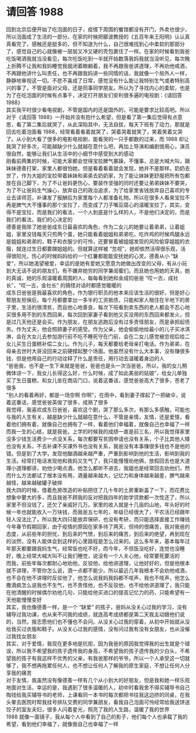 # 请回答 1988  

回到北京后便开始了吃泡面的日子，疫情下周围的餐馆都没有开门，外卖也很少，所以泡面成了生活的一部分。在家的时候把郦波教授的《五百年来王阳明》认认真真看完了，感触还是挺多的，但不知道为什么，自己很难找到心中柔软的那部分了，感觉自己的心就像被一层层又冷又硬的壳包裹住了一样。在家的时候看到我爸吃饭喝酒我就当没看见，每次吃饭吃到一半就开始数落我妈我就当没听见，每次晚上折腾不让我和我妈睡觉我就闭着眼躺着，我不再跟我爸讲道理，不再劝他戒酒，不再跟他讲什么叫责任，也不再跟我妈讲一些同情的话，我就像一个局外人一样，静静地审视这一切。不悲不喜成了日常，感觉没有什么能让我特别生气或者特别高兴的事了，不管是面对父母，还是同事同学朋友。所以为了寻找内心的柔软，也是为了在吃泡面的时候有点事干，决定打开朋友们安利很多遍的电视剧：《请回答 1988》  
其实我平时很少看电视剧，不管是国内的还是国外的，可能是要求比较高吧。所以对于《请回答 1988》一开始并没有抱什么希望，但是看了第一集后觉得有点意思，看了第二集后就哭了，从此深陷其中，无法自拔，每天下班有了动力，那就是回去吃着泡面看 1988，经常看着看着就哭了，哭着哭着就笑了，笑着笑着又哭了。从小到大看了很多的电影电视剧，能看哭的一只手都数的过来，而 1988 却让我哭了好多次，可能越缺少什么就越在意什么吧，再加上导演和编剧很用心，演员很自然，能够让我们从生活中的小细节中感受到大的感动  
刚看前两集的时候，可能大家都会觉得宝拉脾气暴躁，不懂事，总是大喊大叫，跟妹妹德善打架，家里人都很怕她，但是看着看着就会发现，她并不是那样。奶奶去世了，作为大姐的宝拉带着妹妹和弟弟去奶奶家，为了能让妹妹更舒服把所有包都放在自己脚下，为了不让爸妈更伤心，要装作坚强的同时还要让弟弟妹妹不要哭，为了不让爸妈生气操心，放弃自己的政治追求，为了给家里省钱放弃自己喜欢的专业去读师范，补课发了报酬后为家里每个人都准备礼物。所以在很多人看来宝拉不再是脾气大不懂事的那个宝拉了，而变成了刀子嘴豆腐心的温暖宝拉了，其实，变得不是宝拉，而是我们的看法，一个人到底是什么样的人，不是他们决定的，而是我们的看法，我们的心决定的  
德善是我除了她爸爸成东日最喜欢的角色，作为二女儿的她要让着弟弟，让着姐姐，家里没钱每天只煎两个蛋，她只能看着姐姐和弟弟吃，吃炸鸡的时候鸡腿永远是姐姐和弟弟的，鞋子和衣服少的可怜，还要冒着被姐姐发现的风险偷穿姐姐的衣服，就连过生日都要蹭姐姐的。但就算这样被 “忽视”，她却依然活得很乐观，活得很阳光，伤心的时候妈妈给的一个红薯都能能安抚她的心灵。德善从小 “缺爱”，所以她渴望被爱，幸运的是她有爱她又愿意为她做出改变的父母，有从小玩到大无话不说的朋友们，有不嫌弃她穷的同学兼闺蜜们。而且她也用她的天真，她的真诚，她的乐观温暖着周围的人，每每看到她和金成钧爸爸 “哎一古，成社长”，“哎一古，金社长” 的搞怪对话时都感觉暖暖的  
成东日爸爸是我最喜欢的角色，作为银行职员的他本来应该生活的很好，但是好心帮朋友担保后，每个月都要拿出一多半的工资抵债，只能和家人租住在半地下的房子里，生活的很清贫，而且他心地善良，每次下班看到卖东西的老人都会不忍心地买很多用不到的东西回来，每次回到家妻子看到他又买没用的东西回来都发火，但是过几天他还是会买。作为朋友，在朋友逃跑后没有过多责怪朋友，而是承担起债务。作为丈夫，他会照顾妻子的感受。作为父亲，他会偷偷地给最小的儿子买冰淇淋，会在大女儿去参加游行前不吃不睡死守在门前，会在二女儿感觉被忽视后给二女儿买生日蛋糕补偿二女儿。作为儿子，每天都要给老母亲打电话。作为弟弟，在母亲去世时大哥没回来之前硬撑起整个场面。他虽然没有什么大本事，没有赚很多钱，但是他用自己的行动诠释了什么是责任，用行动去温暖着身边的人  
“爸爸我，也不是一生下来就是爸爸，爸爸也是头一次当爸爸，所以，我的女儿稍微体谅一下，我女儿长得这么好，什么时候，成了如此美丽的姑娘”，给女儿单独买了生日蛋糕，和女儿坐在商店门口，说着这番话，感觉爸爸高大了很多，苍老了很多  
"别人的看着再好，都是一场空啊 你啊"，在雨中，看到妻子撑起了一把破伞，说着这番话，感觉爸爸英俊了很多，成熟了很多  
我觉得，我喜欢成东日爸爸，喜欢这个剧，哭了那么多次，有那么多感触，可能也与我的人生有关，越是缺少什么就越在意什么，不管是亲情，友情，还是爱情，看着他们拥有着，就像自己也拥有了一样，看着他们幸福着，就像自己也幸福了一样  
而我一生的心结，就是我爸。上学的时候我的成绩一直是前三名，所以我觉得家里没多少钱生活费少一点没关系，每次都要写贫困申请也没有关系，个子比其他人矮也没有关系，不去补课不买课外书也没有关系，我爸没有本事赚很多钱也不是他的错。但是到了大学，发现他酗酒越来越严重，严重到影响到他的生活，影响到我的生活。经常打电话发现他和我妈又生气了，我只能慢慢劝他俩，放假回去也是大道理小道理都讲，劝他少喝点酒，他怎么都听不进去，我姐也是经常回去劝他们，然而什么方法都试了根本没有用，酒量越来越大，记忆力和身体越来越差，脾气越来越怪，越来越破罐子破摔  
我大四的时候，借着危房改造的补贴把住了几十年的土房重新盖了一下，而花费比想象中要大的多，而且我爸不顾我的反对把我四年的助学贷款都一次性还了，所以家里不但没钱了，还欠了亲戚好几万。家里的收入就是十几亩的山地，年头好的时候一年也就能收入一万块钱，而我爸五七年的，年级已经很大了，干农活已经跟年轻人没法比了。所以我大四只能放弃保研，也没有考研，而只能选择直接工作赚钱  
今年春节假期回家，由于疫情的原因在家多待了两天，但待的很痛苦，我对我爸的态度，从前些年的担忧，到后来的气愤，到后来的痛苦，到后来的绝望，再到现在的淡然，没有人能体会到这样的心里路程是怎么过来的。这么多年来，基本每年过年那天都要跟我妈生气，经常饭也吃不好，而今年，不但饭没吃好，连觉也没睡好，晚上经常大喊大叫不让我们睡觉，说没有一个人关心他，经常要死要活的  
而我，前些年每次都耐心地劝他，反驳他，给他讲道理，让他好好的，但是他根本就不讲理，不管你怎么说，酒一点都不能少。所以最近几年我根本不会劝他戒酒，也不会在他不讲理时反驳他了，他怎么说我妈我妈都不吱声，我也不吱声，他怎么撒酒疯怎么说我也不生气，也不责怪他，也不反驳他，也不给他讲道理了，我只能在他清醒的时候偶尔劝他几句，只能给他买进口的提高记忆力的药，只能希望有一天他能慢慢变好  
其实，我也像德善一样，是一个 “缺爱” 的孩子，爸妈从没关心过我的学习，没有辅导过我功课，也从来不问我的成绩，就连高考成绩都是第二天我主动跟他们说的，当然，报志愿他们也不懂也不会问。从没关心过我的穿着，从初中开始就从没给我买过衣服和鞋子。从没关心过我的感情，没有问过我有没有女朋友，也从没催过我找女朋友  
其实，对于爱情，我现在更多地是抗拒，因为我爸的原因我觉得我的出生就是个错误，所以我不希望我的孩子遗传我的身高，不希望我的孩子遗传我的少白头，不希望我的孩子有我这样不优秀的父亲，有我爸那样的爷爷。所以一个人承受这一切就够了，我不想再拖累任何人，也不想让任何人了解我的原生家庭，不想让任何人分享我的痛苦  
对于友情，我虽然没有像德善一样有几个从小到大的好朋友，但是我和她一样乐观地面对生活，幸运的是，我遇到了很多温暖的人，初中时看我舍不得买辅导书自己掏钱给我买辅导书的老师，上课看同一本书时每次都把书往我这边挤的同桌，在我头晕去医院时帮我挂号排队交费的同学兼朋友，看我自己泡面可怜经常给我送饼送饺子的室友夫妇，很多人闪着星光，照亮了我的人生路，温暖了我的世界  
1988 就像一面镜子，我从每个人中看到了自己的影子，他们每个人也承载了我的希望，看到他们幸福了，就像我自己也幸福了一样  
